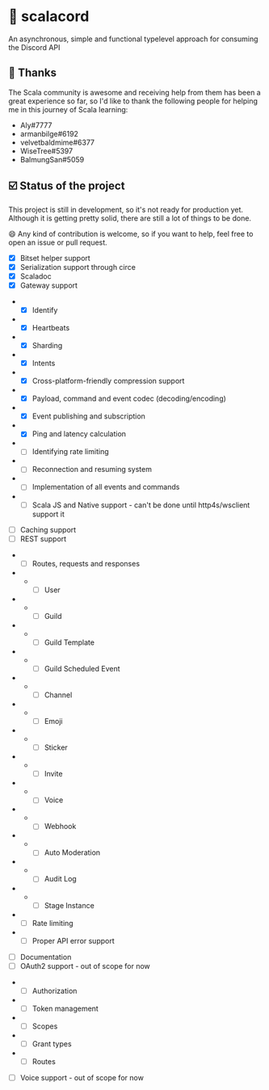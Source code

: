 # 💬 scalacord

An asynchronous, simple and functional typelevel approach for consuming the Discord API

## 💚 Thanks

The Scala community is awesome and receiving help from them has been a great experience so far, so I'd like
to thank the following people for helping me in this journey of Scala learning:

- Aly#7777
- armanbilge#6192
- velvetbaldmime#6377
- WiseTree#5397
- BalmungSan#5059

## ☑️ Status of the project

This project is still in development, so it's not ready for production yet. Although it is getting pretty
solid, there are still a lot of things to be done.

😄 Any kind of contribution is welcome, so if you want to help, feel free to open an issue or pull request.

- [x] Bitset helper support
- [x] Serialization support through circe
- [x] Scaladoc
- [x] Gateway support
- - [x] Identify
- - [x] Heartbeats
- - [x] Sharding
- - [x] Intents
- - [x] Cross-platform-friendly compression support
- - [x] Payload, command and event codec (decoding/encoding)
- - [x] Event publishing and subscription
- - [x] Ping and latency calculation
- - [ ] Identifying rate limiting
- - [ ] Reconnection and resuming system
- - [ ] Implementation of all events and commands
- - [ ] Scala JS and Native support - can't be done until http4s/wsclient support it
- [ ] Caching support
- [ ] REST support
- - [ ] Routes, requests and responses
- - - [ ] User
- - - [ ] Guild
- - - [ ] Guild Template
- - - [ ] Guild Scheduled Event
- - - [ ] Channel
- - - [ ] Emoji
- - - [ ] Sticker
- - - [ ] Invite
- - - [ ] Voice
- - - [ ] Webhook
- - - [ ] Auto Moderation
- - - [ ] Audit Log
- - - [ ] Stage Instance
- - [ ] Rate limiting
- - [ ] Proper API error support
- [ ] Documentation
- [ ] OAuth2 support - out of scope for now
- - [ ] Authorization
- - [ ] Token management
- - [ ] Scopes
- - [ ] Grant types
- - [ ] Routes
- [ ] Voice support - out of scope for now

